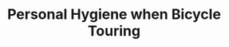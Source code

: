 ---
layout: post
category: learn
title: Personal Hygiene when Bicycle Touring
description: You may think you will have to cycle day after day without a shower, stinking like a dog and wearing the same dust-covered greasy shirt, until you throw yourself into a hotel room. But that's not the case. Let's see how you can stay clean and fresh every day, without the need of a hotel room.
h1_title: Using the Facilities when There is No Facility&colon; <br> Bathing, Showering, and <br> the Call of Nature
short_text: You may think you will have to cycle day after day without a shower, stinking like a dog and wearing the same dust-covered greasy shirt, until you throw yourself into a hotel room. But that's not the case. Let's see how you can stay clean and fresh every day, without the need of a hotel room.
img: "/images/learn/bath-shower-toilet/bath1024w.jpg"
#img_caption: 
isTopLevel: false
isSingleLevel: false
isArticle: true
datePublished: 2019-03-02 13:00:00 +0300
dateModified: 2022-07-18 11:00:00 +0300
#permalink: 
---